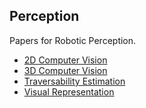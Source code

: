 ## Perception

Papers for Robotic Perception.

- [2D Computer Vision](https://github.com/Evan-wyl/Robot-Learning/blob/master/papers/perception/2d.md)
- [3D Computer Vision](https://github.com/Evan-wyl/Robot-Learning/blob/master/papers/perception/3d.md)
- [Traversability Estimation](https://github.com/Evan-wyl/Robot-Learning/blob/master/papers/perception/traversability-estimation.md)
- [Visual Representation](https://github.com/Evan-wyl/Robot-Learning/blob/master/papers/perception/visual-representation.md)